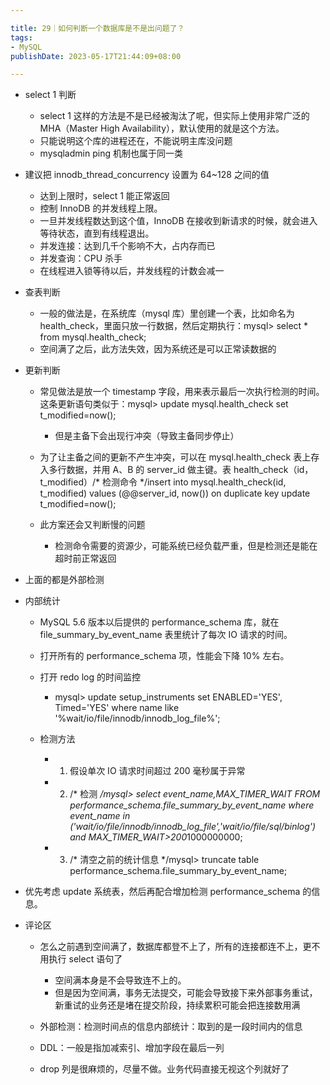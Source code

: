```yaml
---

title: 29｜如何判断一个数据库是不是出问题了？
tags:
- MySQL
publishDate: 2023-05-17T21:44:09+08:00

---
```


- select 1 判断

  - select 1 这样的方法是不是已经被淘汰了呢，但实际上使用非常广泛的 MHA（Master High Availability），默认使用的就是这个方法。
  - 只能说明这个库的进程还在，不能说明主库没问题
  - mysqladmin ping 机制也属于同一类

- 建议把 innodb_thread_concurrency 设置为 64~128 之间的值

  - 达到上限时，select 1 能正常返回
  - 控制 InnoDB 的并发线程上限。
  - 一旦并发线程数达到这个值，InnoDB 在接收到新请求的时候，就会进入等待状态，直到有线程退出。
  - 并发连接：达到几千个影响不大，占内存而已
  - 并发查询：CPU 杀手
  - 在线程进入锁等待以后，并发线程的计数会减一

- 查表判断

  - 一般的做法是，在系统库（mysql 库）里创建一个表，比如命名为 health_check，里面只放一行数据，然后定期执行：mysql> select * from mysql.health_check; 
  - 空间满了之后，此方法失效，因为系统还是可以正常读数据的

- 更新判断

  - 常见做法是放一个 timestamp 字段，用来表示最后一次执行检测的时间。这条更新语句类似于：mysql> update mysql.health_check set t_modified=now();

    - 但是主备下会出现行冲突（导致主备同步停止）

  - 为了让主备之间的更新不产生冲突，可以在 mysql.health_check 表上存入多行数据，并用 A、B 的 server_id 做主键。表 health_check（id，t_modified）/* 检测命令 */insert into mysql.health_check(id, t_modified) values (@@server_id, now()) on duplicate key update t_modified=now();
  - 此方案还会又判断慢的问题

    - 检测命令需要的资源少，可能系统已经负载严重，但是检测还是能在超时前正常返回

- 上面的都是外部检测
- 内部统计

  - MySQL 5.6 版本以后提供的 performance_schema 库，就在 file_summary_by_event_name 表里统计了每次 IO 请求的时间。
  - 打开所有的 performance_schema 项，性能会下降 10% 左右。
  - 打开 redo log 的时间监控

    - mysql> update setup_instruments set ENABLED='YES', Timed='YES' where name like '%wait/io/file/innodb/innodb_log_file%';

  - 检测方法

    - 1. 假设单次 IO 请求时间超过 200 毫秒属于异常
    - 2. /* 检测 */mysql> select event_name,MAX_TIMER_WAIT FROM performance_schema.file_summary_by_event_name where event_name in ('wait/io/file/innodb/innodb_log_file','wait/io/file/sql/binlog') and MAX_TIMER_WAIT>200*1000000000;
    - 3. /* 清空之前的统计信息 */mysql> truncate table performance_schema.file_summary_by_event_name;

- 优先考虑 update 系统表，然后再配合增加检测 performance_schema 的信息。
- 评论区

  - 怎么之前遇到空间满了，数据库都登不上了，所有的连接都连不上，更不用执行 select 语句了

    - 空间满本身是不会导致连不上的。
    - 但是因为空间满，事务无法提交，可能会导致接下来外部事务重试，新重试的业务还是堵在提交阶段，持续累积可能会把连接数用满

  - 外部检测：检测时间点的信息内部统计：取到的是一段时间内的信息
  - DDL：一般是指加减索引、增加字段在最后一列
  - drop 列是很麻烦的，尽量不做。业务代码直接无视这个列就好了
